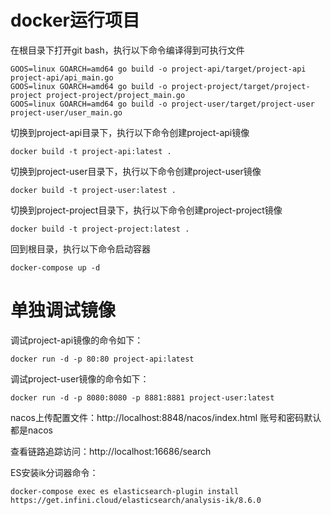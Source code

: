 # docker运行项目
在根目录下打开git bash，执行以下命令编译得到可执行文件
```shell
GOOS=linux GOARCH=amd64 go build -o project-api/target/project-api project-api/api_main.go
GOOS=linux GOARCH=amd64 go build -o project-project/target/project-project project-project/project_main.go
GOOS=linux GOARCH=amd64 go build -o project-user/target/project-user project-user/user_main.go
```
切换到project-api目录下，执行以下命令创建project-api镜像
```shell
docker build -t project-api:latest .
```

切换到project-user目录下，执行以下命令创建project-user镜像
```shell
docker build -t project-user:latest .
```

切换到project-project目录下，执行以下命令创建project-project镜像
```shell
docker build -t project-project:latest .
```

回到根目录，执行以下命令启动容器
```shell
docker-compose up -d
```

# 单独调试镜像
调试project-api镜像的命令如下：
```shell
docker run -d -p 80:80 project-api:latest
```

调试project-user镜像的命令如下：
```shell
docker run -d -p 8080:8080 -p 8881:8881 project-user:latest
```

nacos上传配置文件：http://localhost:8848/nacos/index.html
账号和密码默认都是nacos

查看链路追踪访问：http://localhost:16686/search

ES安装ik分词器命令：
```
docker-compose exec es elasticsearch-plugin install https://get.infini.cloud/elasticsearch/analysis-ik/8.6.0
```
